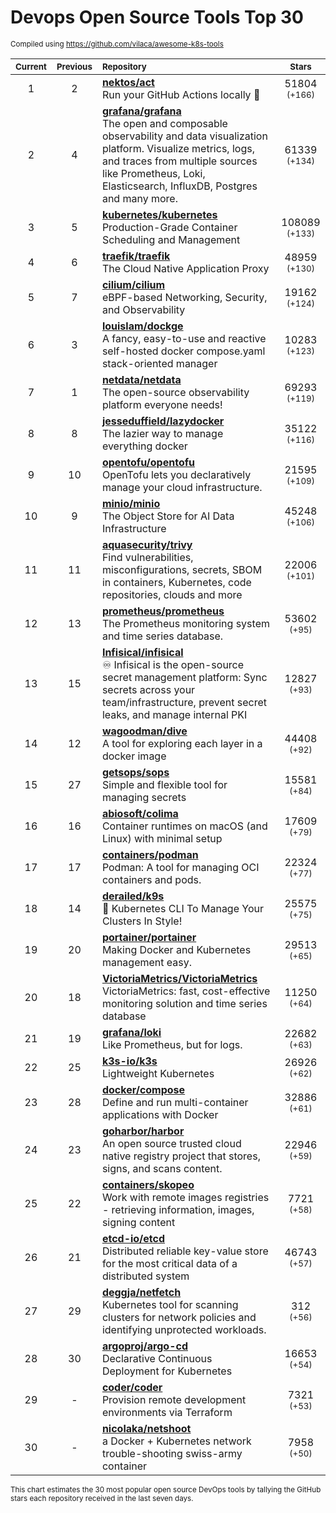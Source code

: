# Devops Open Source Tools Top 30
<sup>Compiled using https://github.com/vilaca/awesome-k8s-tools</sup>
<div align="center">

|<sub>Current</sub>|<sub>Previous</sub>|<sub>Repository</sub>|<sub>Stars</sub>|
|:---:|:---:|:---|:---:|
|1|2|[**nektos/act**](https://github.com/nektos/act)<br/>Run your GitHub Actions locally 🚀|51804 <sup>(+166)</sup>|
|2|4|[**grafana/grafana**](https://github.com/grafana/grafana)<br/>The open and composable observability and data visualization platform. Visualize metrics, logs, and traces from multiple sources like Prometheus, Loki, Elasticsearch, InfluxDB, Postgres and many more. |61339 <sup>(+134)</sup>|
|3|5|[**kubernetes/kubernetes**](https://github.com/kubernetes/kubernetes)<br/>Production-Grade Container Scheduling and Management|108089 <sup>(+133)</sup>|
|4|6|[**traefik/traefik**](https://github.com/traefik/traefik)<br/>The Cloud Native Application Proxy|48959 <sup>(+130)</sup>|
|5|7|[**cilium/cilium**](https://github.com/cilium/cilium)<br/>eBPF-based Networking, Security, and Observability|19162 <sup>(+124)</sup>|
|6|3|[**louislam/dockge**](https://github.com/louislam/dockge)<br/>A fancy, easy-to-use and reactive self-hosted docker compose.yaml stack-oriented manager|10283 <sup>(+123)</sup>|
|7|1|[**netdata/netdata**](https://github.com/netdata/netdata)<br/>The open-source observability platform everyone needs!|69293 <sup>(+119)</sup>|
|8|8|[**jesseduffield/lazydocker**](https://github.com/jesseduffield/lazydocker)<br/>The lazier way to manage everything docker|35122 <sup>(+116)</sup>|
|9|10|[**opentofu/opentofu**](https://github.com/opentofu/opentofu)<br/>OpenTofu lets you declaratively manage your cloud infrastructure.|21595 <sup>(+109)</sup>|
|10|9|[**minio/minio**](https://github.com/minio/minio)<br/>The Object Store for AI Data Infrastructure|45248 <sup>(+106)</sup>|
|11|11|[**aquasecurity/trivy**](https://github.com/aquasecurity/trivy)<br/>Find vulnerabilities, misconfigurations, secrets, SBOM in containers, Kubernetes, code repositories, clouds and more|22006 <sup>(+101)</sup>|
|12|13|[**prometheus/prometheus**](https://github.com/prometheus/prometheus)<br/>The Prometheus monitoring system and time series database.|53602 <sup>(+95)</sup>|
|13|15|[**Infisical/infisical**](https://github.com/Infisical/infisical)<br/>♾ Infisical is the open-source secret management platform: Sync secrets across your team/infrastructure, prevent secret leaks, and manage internal PKI|12827 <sup>(+93)</sup>|
|14|12|[**wagoodman/dive**](https://github.com/wagoodman/dive)<br/>A tool for exploring each layer in a docker image|44408 <sup>(+92)</sup>|
|15|27|[**getsops/sops**](https://github.com/getsops/sops)<br/>Simple and flexible tool for managing secrets|15581 <sup>(+84)</sup>|
|16|16|[**abiosoft/colima**](https://github.com/abiosoft/colima)<br/>Container runtimes on macOS (and Linux) with minimal setup|17609 <sup>(+79)</sup>|
|17|17|[**containers/podman**](https://github.com/containers/podman)<br/>Podman: A tool for managing OCI containers and pods.|22324 <sup>(+77)</sup>|
|18|14|[**derailed/k9s**](https://github.com/derailed/k9s)<br/>🐶 Kubernetes CLI To Manage Your Clusters In Style!|25575 <sup>(+75)</sup>|
|19|20|[**portainer/portainer**](https://github.com/portainer/portainer)<br/>Making Docker and Kubernetes management easy.|29513 <sup>(+65)</sup>|
|20|18|[**VictoriaMetrics/VictoriaMetrics**](https://github.com/VictoriaMetrics/VictoriaMetrics)<br/>VictoriaMetrics: fast, cost-effective monitoring solution and time series database|11250 <sup>(+64)</sup>|
|21|19|[**grafana/loki**](https://github.com/grafana/loki)<br/>Like Prometheus, but for logs.|22682 <sup>(+63)</sup>|
|22|25|[**k3s-io/k3s**](https://github.com/k3s-io/k3s)<br/>Lightweight Kubernetes|26926 <sup>(+62)</sup>|
|23|28|[**docker/compose**](https://github.com/docker/compose)<br/>Define and run multi-container applications with Docker|32886 <sup>(+61)</sup>|
|24|23|[**goharbor/harbor**](https://github.com/goharbor/harbor)<br/>An open source trusted cloud native registry project that stores, signs, and scans content.|22946 <sup>(+59)</sup>|
|25|22|[**containers/skopeo**](https://github.com/containers/skopeo)<br/>Work with remote images registries - retrieving information, images, signing content|7721 <sup>(+58)</sup>|
|26|21|[**etcd-io/etcd**](https://github.com/etcd-io/etcd)<br/>Distributed reliable key-value store for the most critical data of a distributed system|46743 <sup>(+57)</sup>|
|27|29|[**deggja/netfetch**](https://github.com/deggja/netfetch)<br/>Kubernetes tool for scanning clusters for network policies and identifying unprotected workloads.|312 <sup>(+56)</sup>|
|28|30|[**argoproj/argo-cd**](https://github.com/argoproj/argo-cd)<br/>Declarative Continuous Deployment for Kubernetes|16653 <sup>(+54)</sup>|
|29|-|[**coder/coder**](https://github.com/coder/coder)<br/>Provision remote development environments via Terraform|7321 <sup>(+53)</sup>|
|30|-|[**nicolaka/netshoot**](https://github.com/nicolaka/netshoot)<br/>a Docker + Kubernetes network trouble-shooting swiss-army container|7958 <sup>(+50)</sup>|


</div>

<sub>This chart estimates the 30 most popular open source DevOps tools by tallying the GitHub stars each repository received in the last seven days.</sub>
